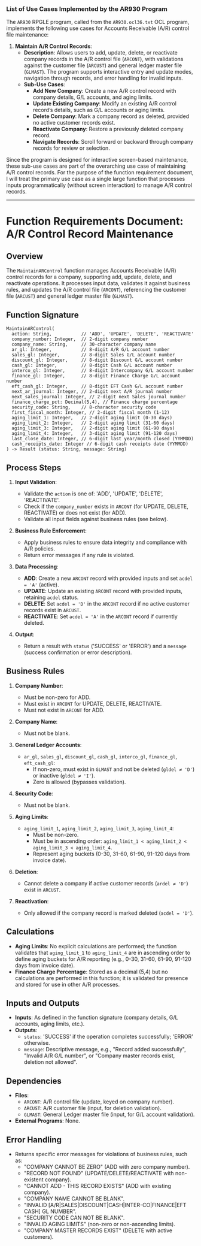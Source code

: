 ### List of Use Cases Implemented by the AR930 Program

The `AR930` RPGLE program, called from the `AR930.ocl36.txt` OCL program, implements the following use cases for Accounts Receivable (A/R) control file maintenance:

1. **Maintain A/R Control Records**:
   - **Description**: Allows users to add, update, delete, or reactivate company records in the A/R control file (`ARCONT`), with validations against the customer file (`ARCUST`) and general ledger master file (`GLMAST`). The program supports interactive entry and update modes, navigation through records, and error handling for invalid inputs.
   - **Sub-Use Cases**:
     - **Add New Company**: Create a new A/R control record with company details, G/L accounts, and aging limits.
     - **Update Existing Company**: Modify an existing A/R control record’s details, such as G/L accounts or aging limits.
     - **Delete Company**: Mark a company record as deleted, provided no active customer records exist.
     - **Reactivate Company**: Restore a previously deleted company record.
     - **Navigate Records**: Scroll forward or backward through company records for review or selection.

Since the program is designed for interactive screen-based maintenance, these sub-use cases are part of the overarching use case of maintaining A/R control records. For the purpose of the function requirement document, I will treat the primary use case as a single large function that processes inputs programmatically (without screen interaction) to manage A/R control records.

---



# Function Requirements Document: A/R Control Record Maintenance

## Overview
The `MaintainARControl` function manages Accounts Receivable (A/R) control records for a company, supporting add, update, delete, and reactivate operations. It processes input data, validates it against business rules, and updates the A/R control file (`ARCONT`), referencing the customer file (`ARCUST`) and general ledger master file (`GLMAST`).

## Function Signature
```plaintext
MaintainARControl(
  action: String,           // 'ADD', 'UPDATE', 'DELETE', 'REACTIVATE'
  company_number: Integer,  // 2-digit company number
  company_name: String,     // 30-character company name
  ar_gl: Integer,           // 8-digit A/R G/L account number
  sales_gl: Integer,        // 8-digit Sales G/L account number
  discount_gl: Integer,     // 8-digit Discount G/L account number
  cash_gl: Integer,         // 8-digit Cash G/L account number
  interco_gl: Integer,      // 8-digit Intercompany G/L account number
  finance_gl: Integer,      // 8-digit Finance Charge G/L account number
  eft_cash_gl: Integer,     // 8-digit EFT Cash G/L account number
  next_ar_journal: Integer, // 2-digit next A/R journal number
  next_sales_journal: Integer, // 2-digit next Sales journal number
  finance_charge_pct: Decimal(5,4), // Finance charge percentage
  security_code: String,    // 8-character security code
  first_fiscal_month: Integer, // 2-digit fiscal month (1-12)
  aging_limit_1: Integer,   // 2-digit aging limit (0-30 days)
  aging_limit_2: Integer,   // 2-digit aging limit (31-60 days)
  aging_limit_3: Integer,   // 2-digit aging limit (61-90 days)
  aging_limit_4: Integer,   // 3-digit aging limit (91-120 days)
  last_close_date: Integer, // 6-digit last year/month closed (YYMMDD)
  cash_receipts_date: Integer // 6-digit cash receipts date (YYMMDD)
) -> Result (status: String, message: String)
```

## Process Steps
1. **Input Validation**:
   - Validate the `action` is one of: 'ADD', 'UPDATE', 'DELETE', 'REACTIVATE'.
   - Check if the `company_number` exists in `ARCONT` (for UPDATE, DELETE, REACTIVATE) or does not exist (for ADD).
   - Validate all input fields against business rules (see below).

2. **Business Rule Enforcement**:
   - Apply business rules to ensure data integrity and compliance with A/R policies.
   - Return error messages if any rule is violated.

3. **Data Processing**:
   - **ADD**: Create a new `ARCONT` record with provided inputs and set `acdel = 'A'` (active).
   - **UPDATE**: Update an existing `ARCONT` record with provided inputs, retaining `acdel` status.
   - **DELETE**: Set `acdel = 'D'` in the `ARCONT` record if no active customer records exist in `ARCUST`.
   - **REACTIVATE**: Set `acdel = 'A'` in the `ARCONT` record if currently deleted.

4. **Output**:
   - Return a result with `status` ('SUCCESS' or 'ERROR') and a `message` (success confirmation or error description).

## Business Rules
1. **Company Number**:
   - Must be non-zero for ADD.
   - Must exist in `ARCONT` for UPDATE, DELETE, REACTIVATE.
   - Must not exist in `ARCONT` for ADD.

2. **Company Name**:
   - Must not be blank.

3. **General Ledger Accounts**:
   - `ar_gl`, `sales_gl`, `discount_gl`, `cash_gl`, `interco_gl`, `finance_gl`, `eft_cash_gl`:
     - If non-zero, must exist in `GLMAST` and not be deleted (`gldel ≠ 'D'`) or inactive (`gldel ≠ 'I'`).
     - Zero is allowed (bypasses validation).

4. **Security Code**:
   - Must not be blank.

5. **Aging Limits**:
   - `aging_limit_1`, `aging_limit_2`, `aging_limit_3`, `aging_limit_4`:
     - Must be non-zero.
     - Must be in ascending order: `aging_limit_1 < aging_limit_2 < aging_limit_3 < aging_limit_4`.
     - Represent aging buckets (0-30, 31-60, 61-90, 91-120 days from invoice date).

6. **Deletion**:
   - Cannot delete a company if active customer records (`ardel ≠ 'D'`) exist in `ARCUST`.

7. **Reactivation**:
   - Only allowed if the company record is marked deleted (`acdel = 'D'`).

## Calculations
- **Aging Limits**: No explicit calculations are performed; the function validates that `aging_limit_1` to `aging_limit_4` are in ascending order to define aging buckets for A/R reporting (e.g., 0-30, 31-60, 61-90, 91-120 days from invoice date).
- **Finance Charge Percentage**: Stored as a decimal (5,4) but no calculations are performed in this function; it is validated for presence and stored for use in other A/R processes.

## Inputs and Outputs
- **Inputs**: As defined in the function signature (company details, G/L accounts, aging limits, etc.).
- **Outputs**:
  - `status`: 'SUCCESS' if the operation completes successfully; 'ERROR' otherwise.
  - `message`: Descriptive message, e.g., "Record added successfully", "Invalid A/R G/L number", or "Company master records exist, deletion not allowed".

## Dependencies
- **Files**:
  - `ARCONT`: A/R control file (update, keyed on company number).
  - `ARCUST`: A/R customer file (input, for deletion validation).
  - `GLMAST`: General Ledger master file (input, for G/L account validation).
- **External Programs**: None.

## Error Handling
- Returns specific error messages for violations of business rules, such as:
  - "COMPANY CANNOT BE ZERO" (ADD with zero company number).
  - "RECORD NOT FOUND" (UPDATE/DELETE/REACTIVATE with non-existent company).
  - "CANNOT ADD - THIS RECORD EXISTS" (ADD with existing company).
  - "COMPANY NAME CANNOT BE BLANK".
  - "INVALID [A/R|SALES|DISCOUNT|CASH|INTER-CO|FINANCE|EFT CASH] GL NUMBER".
  - "SECURITY CODE CAN NOT BE BLANK".
  - "INVALID AGING LIMITS" (non-zero or non-ascending limits).
  - "COMPANY MASTER RECORDS EXIST" (DELETE with active customers).

